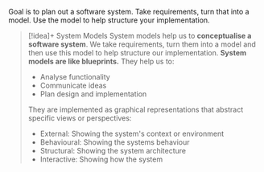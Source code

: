 Goal is to plan out a software system. Take requirements, turn that into a model. Use the model to help structure your implementation.


> [!idea]+ System Models
> System models help us to **conceptualise a software system**. We take requirements, turn them into a model and then use this model to help structure our implementation. **System models are like blueprints.** They help us to:
> - Analyse functionality
> - Communicate ideas
> - Plan design and implementation
> 
> They are implemented as graphical representations that abstract specific views or perspectives:
> - External: Showing the system's context or environment
> - Behavioural: Showing the systems behaviour
> - Structural: Showing the system architecture
> - Interactive: Showing how the system
